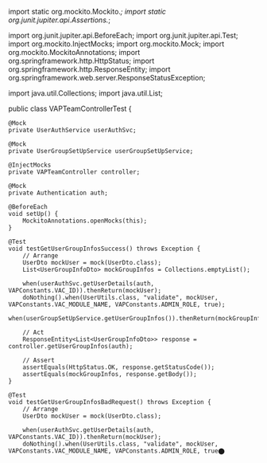 import static org.mockito.Mockito.*;
import static org.junit.jupiter.api.Assertions.*;

import org.junit.jupiter.api.BeforeEach;
import org.junit.jupiter.api.Test;
import org.mockito.InjectMocks;
import org.mockito.Mock;
import org.mockito.MockitoAnnotations;
import org.springframework.http.HttpStatus;
import org.springframework.http.ResponseEntity;
import org.springframework.web.server.ResponseStatusException;

import java.util.Collections;
import java.util.List;

public class VAPTeamControllerTest {

    @Mock
    private UserAuthService userAuthSvc;

    @Mock
    private UserGroupSetUpService userGroupSetUpService;

    @InjectMocks
    private VAPTeamController controller;

    @Mock
    private Authentication auth;

    @BeforeEach
    void setUp() {
        MockitoAnnotations.openMocks(this);
    }

    @Test
    void testGetUserGroupInfosSuccess() throws Exception {
        // Arrange
        UserDto mockUser = mock(UserDto.class);
        List<UserGroupInfoDto> mockGroupInfos = Collections.emptyList();
        
        when(userAuthSvc.getUserDetails(auth, VAPConstants.VAC_ID)).thenReturn(mockUser);
        doNothing().when(UserUtils.class, "validate", mockUser, VAPConstants.VAC_MODULE_NAME, VAPConstants.ADMIN_ROLE, true);
        when(userGroupSetUpService.getUserGroupInfos()).thenReturn(mockGroupInfos);
        
        // Act
        ResponseEntity<List<UserGroupInfoDto>> response = controller.getUserGroupInfos(auth);
        
        // Assert
        assertEquals(HttpStatus.OK, response.getStatusCode());
        assertEquals(mockGroupInfos, response.getBody());
    }

    @Test
    void testGetUserGroupInfosBadRequest() throws Exception {
        // Arrange
        UserDto mockUser = mock(UserDto.class);
        
        when(userAuthSvc.getUserDetails(auth, VAPConstants.VAC_ID)).thenReturn(mockUser);
        doNothing().when(UserUtils.class, "validate", mockUser, VAPConstants.VAC_MODULE_NAME, VAPConstants.ADMIN_ROLE, true​⬤